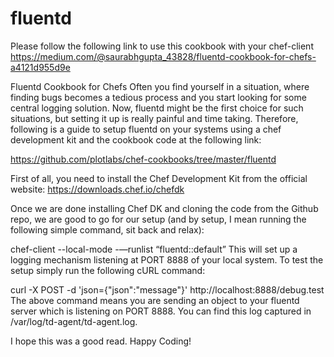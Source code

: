 # fluentd

Please follow the following link to use this cookbook with your chef-client
https://medium.com/@saurabhgupta_43828/fluentd-cookbook-for-chefs-a4121d955d9e

Fluentd Cookbook for Chefs
Often you find yourself in a situation, where finding bugs becomes a tedious process and you start looking for some central logging solution. Now, fluentd might be the first choice for such situations, but setting it up is really painful and time taking. Therefore, following is a guide to setup fluentd on your systems using a chef development kit and the cookbook code at the following link:

https://github.com/plotlabs/chef-cookbooks/tree/master/fluentd

First of all, you need to install the Chef Development Kit from the official website: https://downloads.chef.io/chefdk

Once we are done installing Chef DK and cloning the code from the Github repo, we are good to go for our setup (and by setup, I mean running the following simple command, sit back and relax):

chef-client --local-mode -—runlist “fluentd::default”
This will set up a logging mechanism listening at PORT 8888 of your local system. To test the setup simply run the following cURL command:

curl -X POST -d 'json={"json":"message"}' http://localhost:8888/debug.test
The above command means you are sending an object to your fluentd server which is listening on PORT 8888. You can find this log captured in /var/log/td-agent/td-agent.log.

I hope this was a good read. Happy Coding!
